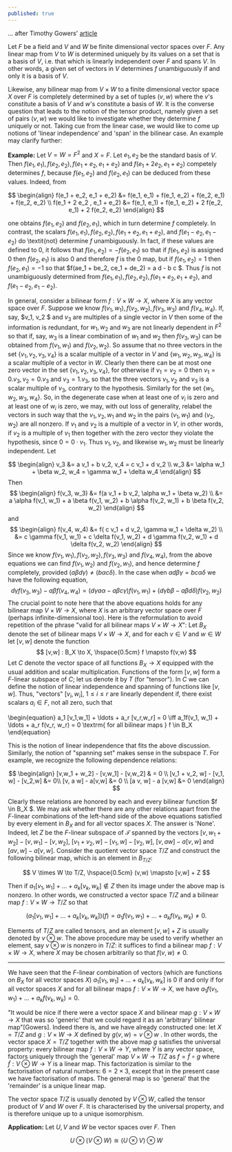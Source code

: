 ```yaml
---
published: true
---
```

... after Timothy Gowers'  [article](https://www.dpmms.cam.ac.uk/~wtg10/tensors3.html)

Let $F$ be a field and $V$ and $W$ be finite dimensional vector spaces over $F$. Any linear map from $V$ to $W$ is determined uniquely by its values on a set that is a basis of $V$, i.e. that which is linearly independent over $F$ and spans $V$. In other words, a given set of vectors in $V$ determines $f$ unambiguously if and only it is a basis of $V$. 

Likewise, any bilinear map from $V \times W$ to a finite dimensional vector space $X$ over $F$ is completely determined by a set of tuples $(v,w)$ where the $v$'s constitute a basis of $V$ and $w$'s constitute a basis of $W$. It is the converse question that leads to the notion of the tensor product, namely given a set of pairs $(v,w)$ we would like to investigate whether they determine $f$ uniquely or not. Taking cue from the linear case, we would like to come up notions of 'linear independence' and 'span' in the bilinear case. An example may clarify further:

**Example:** Let $V = W = F^2$ and $X = F$. Let $e_1, e_2$ be the standard basis of $V$. Then $f(e_1, e_1), f(e_2, e_2), f(e_1 + e_2, e_1 + e_2)$ and $f(e_1 + 2 e_2, e_1 + e_2)$ competely determines $f$, because $f(e_1, e_2)$ and $f(e_2, e_1)$ can be deduced from these values. Indeed, from 

$$
\begin{align}
f(e_1 + e_2, e_1 + e_2) &= f(e_1, e_1) + f(e_1, e_2) + f(e_2, e_1) + f(e_2, e_2) \\
f(e_1 + 2 e_2 , e_1 + e_2) &= f(e_1, e_1) + f(e_1, e_2) + 2 f(e_2, e_1) + 2 f(e_2, e_2)
\end{align}
$$

one obtains $f(e_1, e_2)$ and $f(e_2, e_1)$, which in turn determine $f$ completely. In contrast, the scalars $f(e_1, e_1), f(e_2, e_2), f(e_1 + e_2, e_1 + e_2)$, and $f(e_1 - e_2, e_1 - e_2)$ do \textit{not} determine $f$ unambiguously. In fact, if these values are defined to $0$, it follows that $f(e_1, e_2) = - f(e_2, e_1)$ so that if $f(e_1, e_2)$ is assigned $0$ then $f(e_2, e_1)$ is also $0$ and therefore $f$ is the $0$ map, but if $f(e_1, e_2) = 1$ then $f(e_2, e_1) = -1$ so that $f(ae_1 + be_2, ce_1 + de_2) = a d - b c $. Thus $f$ is not unambiguously determined from 
$f(e_1, e_1), f(e_2, e_2), f(e_1 + e_2, e_1 + e_2)$, and $f(e_1 - e_2, e_1 - e_2)$. 

In general, consider a bilinear form $f: V \times W \to X$, where $X$ is any vector space over $F$. Suppose we know $f(v_1, w_1), f(v_2, w_2), f(v_3, w_3)$ and $f(v_4, w_4)$. If, say, $v_1, v_2 $ and $v_3$ are multiples of a single vector in $V$ then some of the information is redundant, for $w_1, w_2$ and $w_3$ are not linearly dependent in $F^2$ so that if, say, $w_3$ is a linear combination of $w_1$ and $w_2$ then $f(v_3,w_3)$ can be obtained from $f(v_1, w_1)$ and $f(v_2, w_2)$. So assume that no three vectors in the set $\{v_1, v_2, v_3, v_4 \}$ is a scalar multiple of a vector in $V$ and $\{ w_1, w_2, w_3, w_4 \}$ is a scalar multiple of a vector in $W$. Clearly then there can be at most one zero vector in the set $\{v_1, v_2, v_3, v_4\}$, for otherwise if $v_1 = v_2 = 0$ then $v_1 = 0.v_3, v_2 = 0.v_3$ and $v_3 = 1. v_3$, so that the three vectors $v_1, v_2$ and $v_3$ is a scalar multiple of $v_3$, contrary to the hypothesis. Similarly for the set $\{w_1, w_2, w_3, w_4 \}$. So, in the degenerate case when at least one of $v_i$ is zero and at least one of $w_i$ is zero,  we may, with out loss of generality, relabel the vectors in such way that the $v_1, v_2, w_1$ and $w_2$ in the pairs $(v_1, w_1)$ and $(v_2, w_2)$ are all nonzero. If $v_1$ and $v_2$ is a multiple of a vector in $V$, in other words, if $v_2$ is a multiple of $v_1$ then together with the zero vector they violate the hypothesis, since $0 = 0 \cdot v_1$. Thus $v_1, v_2$, and likewise $w_1, w_2$ must be linearly independent. Let 

$$
\begin{align} 
v_3 &= a v_1 + b v_2, v_4 = c v_1 + d v_2 \\
w_3 &= \alpha w_1 + \beta w_2, w_4 = \gamma w_1 + \delta w_4
\end{align}
$$
Then 
$$
\begin{align}
f(v_3, w_3) &= f(a v_1 + b v_2, \alpha w_1 + \beta w_2) \\
&= a \alpha f(v_1, w_1) + a \beta f(v_1, w_2) + b \alpha f(v_2, w_1) + b \beta f(v_2, w_2)
\end{align}
$$
and 
$$
\begin{align}
f(v_4, w_4) &= f( c v_1 + d v_2, \gamma w_1 + \delta w_2) \\
&= c \gamma f(v_1, w_1) + c \delta f(v_1, w_2) + d \gamma f(v_2, w_1) + d \delta f(v_2, w_2)
\end{align}
$$
Since we know $f(v_1, w_1), f(v_2, w_2), f(v_3, w_3)$ and $f(v_4, w_4)$, from the above equations we can find $f(v_1, w_2)$ and $f(v_2,w_1)$, and hence determine $f$ completely, provided $(a \beta d \gamma) \neq (b \alpha c \delta)$. In the case when $a d \beta \gamma = b c \alpha \delta$ we have the following equation,
$$
d \gamma f(v_3, w_3) - a \beta f(v_4, w_4) =  (d \gamma a  \alpha - a \beta c \gamma) f(v_1, w_1) + (d \gamma b \beta - a \beta d \delta) f(v_2, w_2)
$$
The crucial point to note here that the above equations holds for any bilinear map $V \times W \to X$, where $X$ is an arbitrary vector space over $F$ (perhaps infinite-dimensional too). Here is the reformulation to avoid repetition of the phrase "valid for all bilinear maps $V \times W \to X$": Let $B_X$ denote the set of bilinear maps $V \times W \to X$, and for each $v \in V$ and $w \in W$ let $[v,w]$ denote the function
$$
[v,w] : B_X \to X, \hspace{0.5cm} f \mapsto f(v,w)
$$
Let $C$ denote the vector space of all functions $B_X \to X$ equipped with the usual addition and scalar multiplication.  Functions of the form $[v,w]$ form a $F$-linear subspace of $C$; let us denote it by $T$ (for "tensor"). In $C$ we can define the notion of linear independence and spanning of functions like $[v,w]$. Thus, "vectors"  $[v_i,w_i]$, $1 \leq i \leq r$ are linearly dependent if, there exist scalars $a_i \in F$, not all zero, such that 

\begin{equation}
a_1 [v_1,w_1] + \ldots + a_r [v_r,w_r] = 0 \iff
a_1f(v_1, w_1) + \ldots + a_r f(v_r, w_r) = 0 \textrm{ for all bilinear maps } f \in B_X
\end{equation}

This is the notion of linear independence that fits the above discussion. Similarly, the notion of "spanning set" makes sense in the subspace $T$. For example, we recognize the following dependence relations:

$$
\begin{align}
[v,w_1 + w_2] - [v,w_1] - [v,w_2] & = 0 \\
[v_1 + v_2, w] - [v_1, w] - [v_2,w] &= 0\\
[v, a w] - a[v,w] &= 0 \\
[a v, w] - a [v,w] &= 0 
\end{align}
$$

Clearly these relations are honored by each and every bilinear function $f \in B_X $. We may ask whether there are any other relations apart from the $F$-linear combinations of the left-hand side of the above equations satisfied by every element in $B_X$ and 
for all vector spaces $X$.  The answer is 'None'. Indeed, let $Z$ be the $F$-linear subspace of $\mathcal{T}$ spanned by the vectors $[v,w_1 + w_2] - [v, w_1] - [v, w_2]$, $[v_1 + v_2, w] - [v_1, w] - [v_2, w]$, $[v, a w] - a[v,w]$ and $[a v, w] - a [v,w]$. Consider the quotient vector space $T/ Z$ and construct the following bilinear map, which is an element in $B_{T/Z}$:

$$
V \times W \to T/Z, \hspace{0.5cm} (v,w) \mapsto [v,w] + Z
$$

Then if $a_1[v_1,w_1] + \ldots + a_k[v_k,w_k] \not \in Z$ then its image under the above map is nonzero. In other words, we constructed a vector space $T/Z$ and a bilinear map $f : V \times W \to T/Z$ so that 

$$
\left(a_1[v_1, w_1] + \ldots + a_k[v_k, w_k] \right)(f) = a_1 f(v_1, w_1) + \ldots + a_k f(v_k, w_k) \neq 0.
$$

Elements of $T/Z$ are called tensors, and an element $[v,w] + Z$ is usually denoted by $v \otimes w$. The above procedure may be used to verify whether an element, say $v \otimes w$ is nonzero in $T/Z$: it suffices to find a bilinear map $f: V \times W \to X$, where $X$ may be chosen arbitrarily so that $f(v,w) \neq 0$.

------------------------

We have seen that the $F$-linear combination of vectors (which are functions on $B_X$ for all vector spaces $X$) $a_1 [v_1, w_1] + \ldots + a_k [v_k, w_k]$ is $0$ if and only if for all vector spaces $X$ and for all bilinear maps $f: V \times W \to X$, we have 
$a_1f(v_1,w_1) + \ldots + a_k f(v_k, w_k) = 0$.


"It would be nice if there were a vector space $X$ and bilinear map $g: V \times W \to X$ that was so 'generic' that we could regard it as an 'arbitrary' bilinear map"[Gowers]. Indeed there is, and we have already constructed one: let $X = T/Z$ and $g : V \times W \to X$ defined by $g(v,w) = v \otimes w$ . In other words, the vector space $X = T/Z$ together with the above map $g$ satisfies the universal property: every bilinear map $f: V \times W \to Y$, where $Y$ is any vector space, factors uniquely through the 'general' map $V \times W \to T/Z$ as $f = \widetilde{f} \circ g$ where $\widetilde{f} : V \otimes W \to Y$ is a linear map. This factorization is similar to the factorisation of natural numbers: $6 = 2 \times 3$, except that in the present case we have factorisation of maps. The general map is so 'general' that the 'remainder' is a unique linear map. 

The vector space $T/Z$ is usually denoted by $V \otimes W$, called the tensor product of $V$ and $W$ over $F$. It is characterised by the universal property, and is therefore unique up to a unique isomorphism. 


**Application:** Let $U, V$ and $W$ be vector spaces over $F$. Then 

$$
U \otimes (V \otimes W)  \cong (U \otimes V) \otimes W
$$

